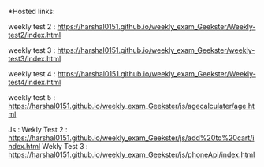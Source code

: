 *Hosted links:

weekly test 2 : https://harshal0151.github.io/weekly_exam_Geekster/Weekly-test2/index.html

weekly test 3 : https://harshal0151.github.io/weekly_exam_Geekster/weekly-test3/index.html

weekly test 4 : https://harshal0151.github.io/weekly_exam_Geekster/Weekly-test4/index.html

weekly test 5 : https://harshal0151.github.io/weekly_exam_Geekster/js/agecalculater/age.html


Js : 
Wekly Test 2 : https://harshal0151.github.io/weekly_exam_Geekster/js/add%20to%20cart/index.html
Wekly Test 3 : https://harshal0151.github.io/weekly_exam_Geekster/js/phoneApi/index.html

